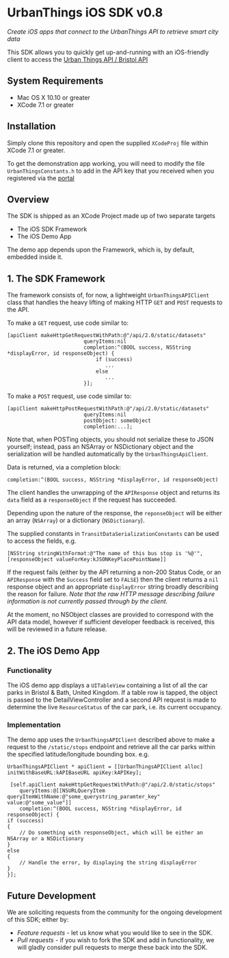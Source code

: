 # UrbanThings iOS SDK v0.8
_Create iOS apps that connect to the UrbanThings API to retrieve smart city data_

This SDK allows you to quickly get up-and-running with an iOS-friendly client to access the [Urban Things API / Bristol API](https://portal-bristol.api.urbanthings.i)

## System Requirements
- Mac OS X 10.10 or greater
- XCode 7.1 or greater

## Installation
Simply clone this repository and open the supplied `XCodeProj` file within XCode 7.1 or greater.

To get the demonstration app working, you will need to modify the file `UrbanThingsConstants.h` to add in the API key that you received when you registered via the [portal](https://bristol-portal.api.urbanthings.io)

## Overview
The SDK is shipped as an XCode Project made up of two separate targets
- The iOS SDK Framework
- The iOS Demo App

The demo app depends upon the Framework, which is, by default, embedded inside it.

## 1. The SDK Framework
The framework consists of, for now, a lightweight `UrbanThingsAPIClient` class that handles the heavy lifting of making HTTP `GET` and `POST` requests to the API.

To make a `GET` request, use code similar to:

    [apiClient makeHttpGetRequestWithPath:@"/api/2.0/static/datasets"
                             queryItems:nil
                             completion:^(BOOL success, NSString *displayError, id responseObject) {
                                 if (success)
                                    ...
                                 else
                                    ...
                             }];

To make a `POST` request, use code similar to:

    [apiClient makeHttpPostRequestWithPath:@"/api/2.0/static/datasets"
                             queryItems:nil
                             postObject: someObject
                             completion:...];

Note that, when POSTing objects, you should not serialize these to JSON yourself; instead, pass an NSArray or NSDictionary object and the serialization will be handled automatically by the `UrbanThingsApiClient`.

Data is returned, via a completion block:

    completion:^(BOOL success, NSString *displayError, id responseObject)

The client handles the unwrapping of the `APIResponse` object and returns its `data` field as a `responseObject` if the request has succeeded.

Depending upon the nature of the response, the `reponseObject` will be either an array (`NSArray`) or a dictionary (`NSDictionary`).

The supplied constants in `TransitDataSerializationConstants` can be used to access the fields, e.g.

    [NSString stringWithFormat:@"The name of this bus stop is '%@'", [responseObject valueForKey:kJSONKeyPlacePointName]]

If the request fails (either by the API returning a non-200 Status Code, or an `APIResponse` with the `Success` field set to `FALSE`) then the client returns a `nil` response object and an appropriate `displayError` string broadly describing the reason for failure. _Note that the raw HTTP message describing failure information is not currently passed through by the client._

At the moment, no NSObject classes are provided to correspond with the API data model, however if sufficient developer feedback is received, this will be reviewed in a future release.

## 2. The iOS Demo App

### Functionality
The iOS demo app displays a `UITableView` containing a list of all the car parks in Bristol & Bath, United Kingdom.   If a table row is tapped, the object is passed to the DetailViewController and a second API request is made to determine the live `ResourceStatus` of the car park, i.e. its current occupancy.

### Implementation
The demo app uses the `UrbanThingsAPIClient` described above to make a request to the `/static/stops` endpoint and retrieve all the car parks within the specified latitude/longitude bounding box.  e.g.

    UrbanThingsAPIClient * apiClient = [[UrbanThingsAPIClient alloc] initWithBaseURL:kAPIBaseURL apiKey:kAPIKey];
 
     [self.apiClient makeHttpGetRequestWithPath:@"/api/2.0/static/stops"
        queryItems:@[[NSURLQueryItem queryItemWithName:@"some_querystring_paramter_key" value:@"some_value"]]
        completion:^(BOOL success, NSString *displayError, id responseObject) {
    if (success)
    {
        // Do something with responseObject, which will be either an NSArray or a NSDictionary
    }
    else
    {
        // Handle the error, by displaying the string displayError
    }
    }];

## Future Development
We are soliciting requests from the community for the ongoing development of this SDK; either by:

- *Feature requests* - let us know what you would like to see in the SDK.
- *Pull requests* -  if you wish to fork the SDK and add in functionality, we will gladly consider pull requests to merge these back into the SDK.
